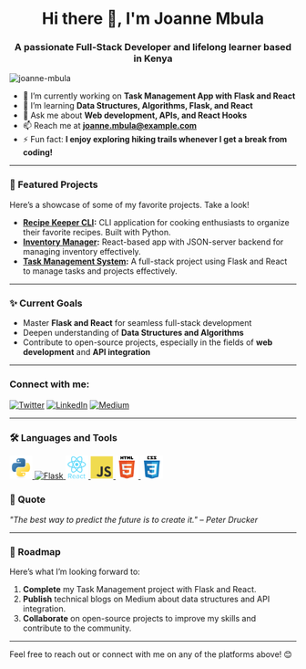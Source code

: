 <h1 align="center">Hi there 👋, I'm Joanne Mbula</h1>
<h3 align="center">A passionate Full-Stack Developer and lifelong learner based in Kenya</h3>

<p align="left"> <img src="https://komarev.com/ghpvc/?username=joanne-mbula&label=Profile%20views&color=0e75b6&style=flat" alt="joanne-mbula" /> </p>


- 🔭 I’m currently working on **Task Management App with Flask and React**  
- 🌱 I’m learning **Data Structures, Algorithms, Flask, and React**  
- 💬 Ask me about **Web development, APIs, and React Hooks**  
- 📫 Reach me at **joanne.mbula@example.com**  
- ⚡ Fun fact: **I enjoy exploring hiking trails whenever I get a break from coding!**

---

### 🌟 Featured Projects

Here’s a showcase of some of my favorite projects. Take a look!

- **[Recipe Keeper CLI](https://github.com/joanne-mbula/recipe-keeper-cli):** CLI application for cooking enthusiasts to organize their favorite recipes. Built with Python.
- **[Inventory Manager](https://github.com/joanne-mbula/inventory-manager):** React-based app with JSON-server backend for managing inventory effectively.
- **[Task Management System](https://github.com/joanne-mbula/task-management):** A full-stack project using Flask and React to manage tasks and projects effectively.

---

### ✨ Current Goals

- Master **Flask and React** for seamless full-stack development
- Deepen understanding of **Data Structures and Algorithms**
- Contribute to open-source projects, especially in the fields of **web development** and **API integration**

---

<h3 align="left">Connect with me:</h3>
<p align="left">
<a href="https://twitter.com/yourhandle" target="blank"><img align="center" src="https://raw.githubusercontent.com/rahuldkjain/github-profile-readme-generator/master/src/images/icons/Social/twitter.svg" alt="Twitter" width="30" height="40"/></a>
<a href="https://linkedin.com/in/https://www.linkedin.com/in/joanne-mbula-280653302?lipi=urn%3Ali%3Apage%3Ad_flagship3_profile_view_base_contact_details%3BZZlh3QfqQ3ucwiwXeCU11w%3D%3D" target="blank"><img align="center" src="https://raw.githubusercontent.com/rahuldkjain/github-profile-readme-generator/master/src/images/icons/Social/linked-in-alt.svg" alt="LinkedIn" width="30" height="40"/></a>
<a href="https://medium.com/@joannembula" target="blank"><img align="center" src="https://raw.githubusercontent.com/rahuldkjain/github-profile-readme-generator/master/src/images/icons/Social/medium.svg" alt="Medium" width="30" height="40"/></a>
</p>

---

### 🛠️ Languages and Tools

<p align="left">
<a href="https://www.python.org" target="_blank"> <img src="https://raw.githubusercontent.com/devicons/devicon/master/icons/python/python-original.svg" alt="Python" width="40" height="40"/> </a>
<a href="https://flask.palletsprojects.com/" target="_blank"> <img src="https://www.vectorlogo.zone/logos/pocoo_flask/pocoo_flask-icon.svg" alt="Flask" width="40" height="40"/> </a>
<a href="https://reactjs.org/" target="_blank"> <img src="https://raw.githubusercontent.com/devicons/devicon/master/icons/react/react-original-wordmark.svg" alt="React" width="40" height="40"/> </a>
<a href="https://www.javascript.com/" target="_blank"> <img src="https://raw.githubusercontent.com/devicons/devicon/master/icons/javascript/javascript-original.svg" alt="JavaScript" width="40" height="40"/> </a>
<a href="https://www.w3.org/html/" target="_blank"> <img src="https://raw.githubusercontent.com/devicons/devicon/master/icons/html5/html5-original-wordmark.svg" alt="HTML5" width="40" height="40"/> </a>
<a href="https://www.w3schools.com/css/" target="_blank"> <img src="https://raw.githubusercontent.com/devicons/devicon/master/icons/css3/css3-original-wordmark.svg" alt="CSS3" width="40" height="40"/> </a>
</p>


### 🌱 Quote

_"The best way to predict the future is to create it." – Peter Drucker_

---

### 🧭 Roadmap

Here’s what I’m looking forward to:

1. **Complete** my Task Management project with Flask and React.
2. **Publish** technical blogs on Medium about data structures and API integration.
3. **Collaborate** on open-source projects to improve my skills and contribute to the community.

---

Feel free to reach out or connect with me on any of the platforms above! 😊


<!---
lowkey-joanne/lowkey-joanne is a ✨ special ✨ repository because its `README.md` (this file) appears on your GitHub profile.
You can click the Preview link to take a look at your changes.
--->
